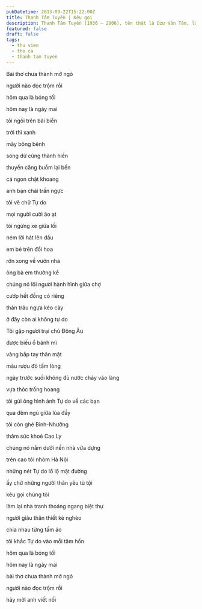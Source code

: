 ```yaml
---
pubDatetime: 2013-09-22T15:22:00Z
title: Thanh Tâm Tuyền | Kêu gọi
description: Thanh Tâm Tuyền (1936 – 2006), tên thật là Dzư Văn Tâm, là một nhà thơ, nhà văn người Việt nổi tiếng, được biết đến với những cách tân thơ ca táo bạo.
featured: false
draft: false
tags:
  - thu vien
  - tho ca
  - thanh tam tuyen
---
```


Bài thơ chưa thành mở ngỏ

người nào đọc trộm rồi

hôm qua là bóng tối

hôm nay là ngày mai

tôi ngồi trên bãi biển

trời thì xanh

mây bông bênh

sóng dữ cũng thành hiền

thuyền căng buồm lại bến

cá ngon chật khoang

anh bạn chài trần ngực

tôi vẽ chữ Tự do

mọi người cười ào ạt

tôi ngừng xe giữa lối

ném lời hát lên đầu

em bé trên đồi hoa

rỡn xong về vườn nhà

ông bà em thường kể

chúng nó lôi người hành hình giữa chợ

cướp hết đồng cỏ riêng

thân trâu ngựa kéo cày

ở đây còn ai không tự do

Tôi gặp người trại chủ Ðông Âu

được biếu ổ bánh mì

vàng bắp tay thân mật

màu rượu đỏ tấm lòng

ngày trước suối không đủ nước chảy vào làng

vựa thóc trống hoang

tôi gửi ông hình ảnh Tự do về các bạn

qua đêm ngủ giữa lúa đầy

tôi còn ghé Bình-Nhưỡng

thăm sức khoẻ Cao Ly

chúng nó nằm dưới nền nhà vừa dựng

trên cao tôi nhòm Hà Nội

những nét Tự do lồ lộ mặt đường

ấy chữ những người thân yêu tù tội

kêu gọi chúng tôi

làm lại nhà tranh thoáng ngang biệt thự

người giàu thân thiết kẻ nghèo

chia nhau từng tấm áo

tôi khắc Tự do vào mỗi tâm hồn

hôm qua là bóng tối

hôm nay là ngày mai

bài thơ chưa thành mở ngỏ

người nào đọc trộm rồi

hãy mời anh viết nối
